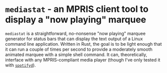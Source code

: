 # `mediastat` - an MPRIS client tool to display a "now playing" marquee

`mediastat` is a straightforward, no-nonsense "now playing" marquee generator
for status bars that can display the text output of a Linux command line
application. Written in Rust, the goal is to be light enough that it can run a
couple of times per second to provide a moderately smooth animated marquee with
a simple shell command. It can, theoretically, interface with any
MPRIS-compliant media player (though I've only tested it with
[`spotifyd`](https://github.com/Spotifyd/spotifyd)).
